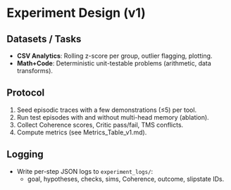 # Experiment Design (v1)

## Datasets / Tasks
- **CSV Analytics**: Rolling z-score per group, outlier flagging, plotting.
- **Math+Code**: Deterministic unit-testable problems (arithmetic, data transforms).

## Protocol
1. Seed episodic traces with a few demonstrations (≤5) per tool.
2. Run test episodes with and without multi-head memory (ablation).
3. Collect Coherence scores, Critic pass/fail, TMS conflicts.
4. Compute metrics (see Metrics_Table_v1.md).

## Logging
- Write per-step JSON logs to `experiment_logs/`:
  - goal, hypotheses, checks, sims, Coherence, outcome, slipstate IDs.
